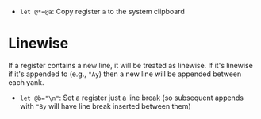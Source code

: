 - `let @*=@a`: Copy register `a` to the system clipboard

# Linewise

If a register contains a new line, it will be treated as linewise. If it's linewise if it's appended to (e.g., `"Ay`) then a new line will be appended between each yank.

- `let @b="\n"`: Set a register just a line break (so subsequent appends with `"By` will have line break inserted between them)
